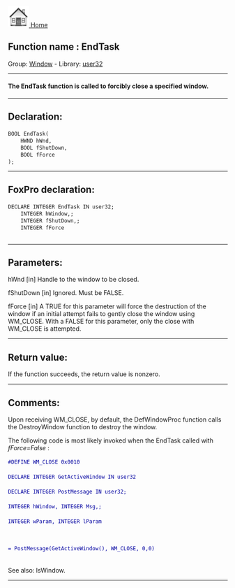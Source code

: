 [<img src="../../images/home.png"> Home ](https://github.com/VFPX/Win32API)  

## Function name : EndTask
Group: [Window](../../functions_group.md#Window)  -  Library: [user32](../../Libraries.md#user32)  
***  


#### The EndTask function is called to forcibly close a specified window.
***  


## Declaration:
```foxpro  
BOOL EndTask(
	HWND hWnd,
	BOOL fShutDown,
	BOOL fForce
);  
```  
***  


## FoxPro declaration:
```foxpro  
DECLARE INTEGER EndTask IN user32;
	INTEGER hWindow,;
	INTEGER fShutDown,;
	INTEGER fForce
  
```  
***  


## Parameters:
hWnd
[in] Handle to the window to be closed. 

fShutDown
[in] Ignored. Must be FALSE. 

fForce
[in] A TRUE for this parameter will force the destruction of the window if an initial attempt fails to gently close the window using WM_CLOSE. With a FALSE for this parameter, only the close with WM_CLOSE is attempted.  
***  


## Return value:
If the function succeeds, the return value is nonzero.  
***  


## Comments:
Upon receiving WM_CLOSE, by default, the DefWindowProc function calls the DestroyWindow function to destroy the window.  
  
The following code is most likely invoked when the EndTask called with <Em>fForce=False</Em> :  
  
<code><font color=#0000a0>#DEFINE WM_CLOSE 0x0010  
DECLARE INTEGER GetActiveWindow IN user32  
DECLARE INTEGER PostMessage IN user32;  
	INTEGER hWindow, INTEGER Msg,;  
	INTEGER wParam, INTEGER lParam  
  
= PostMessage(GetActiveWindow(), WM_CLOSE, 0,0)  
</font></code>  
See also: IsWindow.  
  
***  

